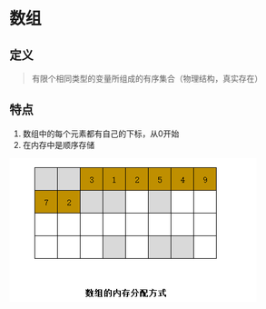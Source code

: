 # 数组
## 定义
>有限个相同类型的变量所组成的有序集合（物理结构，真实存在）
## 特点
1. 数组中的每个元素都有自己的下标，从0开始
2. 在内存中是顺序存储

![Alt text](../../../../../img/数组内存分配方式.png "数组内存分配方式")